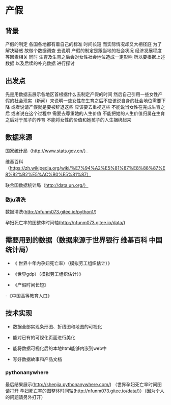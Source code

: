 # 产假
## 背景
产假的制定 各国各地都有着自己的标准 时间长短 而实际情况却又大相径庭 为了解决疑惑 故做个数据调查 去说明 产假的制定是跟当地的社会状况 经济发展程度 等因素相关 同时 生育及生育之后会对女性社会地位造成一定影响 所以要根据上述数据 以及后续的补充数据 进行探讨
## 出发点
先是用数据去展示各地区首根据什么去制定产假的时间 然后自己引用一些女性产假的社会现实（新闻）来说明一些女性在生育之后不应该说自身的社会地位需要下降 或者说请产假就是要被辞退这些 应该要去重视这些 不能说当女性在完成生育之后 或者说在这个过程中 需要去尊重她的人生价值 不能把她的人生价值归属在生育之后对于孩子的养育 不能将女性的价值和她孩子的人生捆绑起来 
## 数据来源
国家统计局（http://www.stats.gov.cn/）

维基百科（https://zh.wikipedia.org/wiki/%E7%94%A2%E5%81%87%E8%88%87%E8%82%B2%E5%AC%B0%E5%81%87）

联合国数据统计局（http://data.un.org/）
### 数ju清洗
 数据清洗(http://nfunm073.gitee.io/python1/)
 
 孕妇死亡率的图整体时间轴(http://nfunm073.gitee.io/data/)
 
 ## 需要用到的数据（数据来源于世界银行 维基百科 中国统计局）

- 《 世界十年内孕妇死亡率）（模拟劳工组织估计）》

- 《世界gdp）（模拟劳工组织估计）》

- 《产假时间长短》

-《中国高等教育人口》

## 技术实现

- 数据全部实现条形图、折线图和地图的可视化

- 能对已有的可视化页面进行美化

- 能将数据可视化后的本地html能够内嵌到web中

- 写好数据故事和产品文档

### pythonanywhere

最后结果展示(http://shenjia.pythonanywhere.com/)
（世界孕妇死亡率时间图请打开 孕妇死亡率的图整体时间轴(http://nfunm073.gitee.io/data/)）（因为个人的问题请另外打开）
